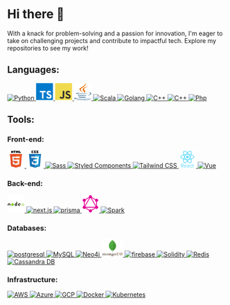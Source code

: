 # Hi there 👋

With a knack for problem-solving and a passion for innovation, I'm eager to take on challenging projects and contribute to impactful tech. Explore my repositories to see my work!


## Languages:
<a href="https://www.python.org/" target="_blank"> 
    <img src="https://upload.wikimedia.org/wikipedia/commons/c/c3/Python-logo-notext.svg" alt="Python" width="40" height="40"/> </a>
<a href="https://www.typescriptlang.org/" target="_blank"> 
    <img src="https://raw.githubusercontent.com/devicons/devicon/master/icons/typescript/typescript-original.svg" alt="typescript" width="40" height="40"/> </a>
<a href="https://developer.mozilla.org/en-US/docs/Web/JavaScript" target="_blank"> 
    <img src="https://raw.githubusercontent.com/devicons/devicon/master/icons/javascript/javascript-original.svg" alt="javascript" width="40" height="40"/> </a>
<a href="https://www.java.com/en/" target="_blank"> 
    <img src="https://raw.githubusercontent.com/gilbarbara/logos/c8749cfc4be0e67a266be0554282d73d967db910/logos/java.svg" alt="Java" width="40" height="40"/> </a>
<a href="https://www.scala-lang.org/" target="_blank"> 
    <img src="https://www.scala-lang.org/resources/img/frontpage/scala-spiral.png" alt="Scala" width="25" height="40"/> </a>
<a href="https://go.dev/" target="_blank"> 
    <img src="https://raw.githubusercontent.com/gilbarbara/logos/c8749cfc4be0e67a266be0554282d73d967db910/logos/go.svg" alt="Golang" width="65" height="40"/> </a>
<a href="https://en.cppreference.com/w/cpp/23" target="_blank"> 
    <img src="https://upload.wikimedia.org/wikipedia/commons/1/18/ISO_C%2B%2B_Logo.svg" alt="C++" width="40" height="40"/> </a>
<a href="https://www.gnu.org/software/bash/" target="_blank"> 
    <img src="https://upload.wikimedia.org/wikipedia/commons/4/4b/Bash_Logo_Colored.svg" alt="C++" width="40" height="40"/> </a>
<a href="https://www.php.net/" target="_blank"> 
    <img src="https://upload.wikimedia.org/wikipedia/commons/2/27/PHP-logo.svg" alt="Php" width="60" height="40"/> </a>




## Tools:
### Front-end:
<a href="https://www.w3.org/html/" target="_blank"> 
    <img src="https://raw.githubusercontent.com/devicons/devicon/master/icons/html5/html5-original-wordmark.svg" alt="html5" width="40" height="40"/> </a> 
<a href="https://www.w3schools.com/css/" target="_blank"> 
    <img src="https://raw.githubusercontent.com/devicons/devicon/master/icons/css3/css3-original-wordmark.svg" alt="css3" width="40" height="40"/> </a>
<a href="https://sass-lang.com" target="_blank"> 
    <img src="https://sass-lang.com/assets/img/logos/logo.svg" alt="Sass" width="40" height="40"/> </a>
<a href="https://styled-components.com/" target="_blank"> 
    <img src="https://styled-components.com/nav-logo.png" alt="Styled Components" width="130" height="40"/> </a>
<a href="https://tailwindcss.com/" target="_blank"> 
    <img src="https://upload.wikimedia.org/wikipedia/commons/d/d5/Tailwind_CSS_Logo.svg" alt="Tailwind CSS" width="40" height="40"/> </a>
<a href="https://reactjs.org/" target="_blank"> 
    <img src="https://raw.githubusercontent.com/devicons/devicon/master/icons/react/react-original-wordmark.svg" alt="react" width="40" height="40"/> </a>
<a href="https://vuejs.org/" target="_blank"> 
    <img src="https://upload.wikimedia.org/wikipedia/commons/9/95/Vue.js_Logo_2.svg" alt="Vue" width="40" height="40"/> </a>




### Back-end:
<a href="https://nodejs.org" target="_blank"> 
    <img src="https://raw.githubusercontent.com/devicons/devicon/master/icons/nodejs/nodejs-original-wordmark.svg" alt="nodejs" width="40" height="40"/> </a> 
<a href="https://nextjs.org/" target="_blank"> 
    <img src="https://camo.githubusercontent.com/92ec9eb7eeab7db4f5919e3205918918c42e6772562afb4112a2909c1aaaa875/68747470733a2f2f6173736574732e76657263656c2e636f6d2f696d6167652f75706c6f61642f76313630373535343338352f7265706f7369746f726965732f6e6578742d6a732f6e6578742d6c6f676f2e706e67" alt="next.js" width="40" height="40"/> </a>
<a href="https://www.prisma.io/" target="_blank"> 
    <img src="https://cdn.worldvectorlogo.com/logos/prisma-3.svg" alt="prisma" width="40" height="40"/> </a>
<a href="https://graphql.org/" target="_blank"> 
    <img src="https://raw.githubusercontent.com/github/explore/e65ef46ef3e7bc457c93622f6a89fe8d3fd131d5/topics/graphql/graphql.png" alt="graphql" width="40" height="40"/> </a>
<a href="https://spark.apache.org/" target="_blank"> 
    <img src="https://spark.apache.org/images/spark-logo-rev.svg" alt="Spark" width="60" height="40"/> </a>


    


### Databases:
<a href="https://www.postgresql.org/docs/" target="_blank"> 
    <img src="https://upload.wikimedia.org/wikipedia/commons/thumb/2/29/Postgresql_elephant.svg/1200px-Postgresql_elephant.svg.png" alt="postgresql" width="40" height="40"/> </a>
<a href="https://www.mysql.com/" target="_blank"> 
    <img src="https://upload.wikimedia.org/wikipedia/commons/0/0a/MySQL_textlogo.svg" alt="MySQL" width="60" height="40"/> </a>
<a href="https://neo4j.com/" target="_blank"> 
    <img src="https://upload.wikimedia.org/wikipedia/commons/e/e5/Neo4j-logo_color.png" alt="Neo4j" width="85" height="40"/> </a>  
<a href="https://www.mongodb.com/" target="_blank"> 
    <img src="https://raw.githubusercontent.com/devicons/devicon/master/icons/mongodb/mongodb-original-wordmark.svg" alt="mongodb" width="50" height="40"/> </a> 
<a href="https://firebase.google.com/" target="_blank"> 
    <img src="https://www.vectorlogo.zone/logos/firebase/firebase-icon.svg" alt="firebase" width="40" height="40"/> </a>
<a href="https://docs.soliditylang.org/en/v0.8.13/" target="_blank"> 
    <img src="https://avatars.githubusercontent.com/u/6250754?s=200&v=4" alt="Solidity" width="40" height="40"/> </a>
<a href="https://redis.com/" target="_blank"> 
    <img src="https://redis.com/wp-content/themes/wpx/assets/images/logo-redis.svg" alt="Redis" width="80" height="40"/> </a>
<a href="https://cassandra.apache.org/_/index.html" target="_blank"> 
    <img src="https://cassandra.apache.org/assets/img/logo-white.svg" alt="Cassandra DB" width="115" height="40"/> </a>



    




### Infrastructure:
<a href="https://aws.amazon.com/" target="_blank"> 
    <img src="https://upload.wikimedia.org/wikipedia/commons/9/93/Amazon_Web_Services_Logo.svg" alt="AWS" width="40" height="40"/> </a>
<a href="https://azure.microsoft.com/en-ca" target="_blank"> 
    <img src="https://upload.wikimedia.org/wikipedia/commons/f/fa/Microsoft_Azure.svg" alt="Azure" width="40" height="40"/> </a>
<a href="https://cloud.google.com/gcp" target="_blank"> 
    <img src="https://raw.githubusercontent.com/gilbarbara/logos/c8749cfc4be0e67a266be0554282d73d967db910/logos/google-cloud.svg" alt="GCP" width="40" height="40"/> </a>
<a href="https://www.docker.com/" target="_blank"> 
    <img src="https://www.docker.com/wp-content/uploads/2022/03/Moby-logo.png" alt="Docker" width="55" height="40"/> </a>
<a href="https://kubernetes.io/" target="_blank"> 
    <img src="https://upload.wikimedia.org/wikipedia/commons/3/39/Kubernetes_logo_without_workmark.svg" alt="Kubernetes" width="40" height="40"/> </a>





<!--
**MEBestawy/MEBestawy** is a ✨ _special_ ✨ repository because its `README.md` (this file) appears on your GitHub profile.

Here are some ideas to get you started:

- 🔭 I’m currently working on ...
- 🌱 I’m currently learning ...
- 👯 I’m looking to collaborate on ...
- 🤔 I’m looking for help with ...
- 💬 Ask me about ...
- 📫 How to reach me: ...
- 😄 Pronouns: ...
- ⚡ Fun fact: ...
-->
